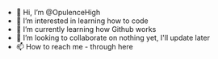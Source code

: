 - 👋 Hi, I’m @OpulenceHigh
- 👀 I’m interested in learning how to code
- 🌱 I’m currently learning how Github works
- 💞️ I’m looking to collaborate on nothing yet, I'll update later
- 📫 How to reach me - through here

<!---
OpulenceHigh/OpulenceHigh is a ✨ special ✨ repository because its `README.md` (this file) appears on your GitHub profile.
You can click the Preview link to take a look at your changes.
--->
